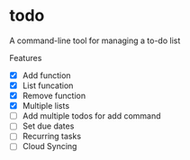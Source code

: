 # todo
A command-line tool for managing a to-do list

Features
- [x] Add function
- [x] List funcation
- [x] Remove function
- [x] Multiple lists
- [ ] Add multiple todos for add command
- [ ] Set due dates
- [ ] Recurring tasks
- [ ] Cloud Syncing